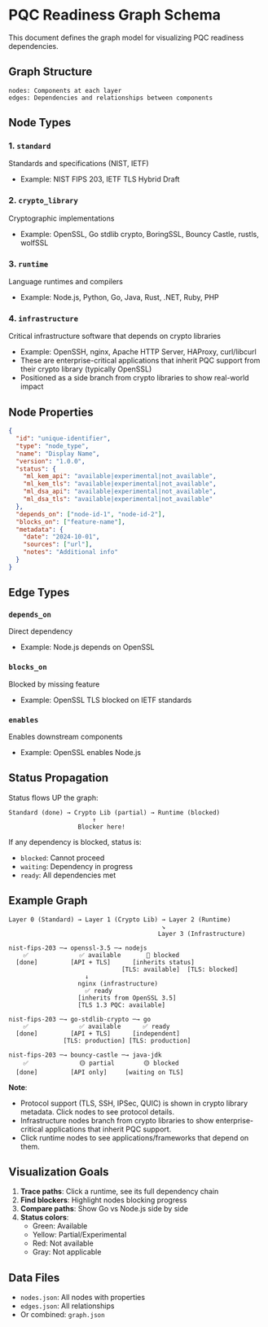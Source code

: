 # PQC Readiness Graph Schema

This document defines the graph model for visualizing PQC readiness dependencies.

## Graph Structure

```
nodes: Components at each layer
edges: Dependencies and relationships between components
```

## Node Types

### 1. `standard`

Standards and specifications (NIST, IETF)

- Example: NIST FIPS 203, IETF TLS Hybrid Draft

### 2. `crypto_library`

Cryptographic implementations

- Example: OpenSSL, Go stdlib crypto, BoringSSL, Bouncy Castle, rustls, wolfSSL

### 3. `runtime`

Language runtimes and compilers

- Example: Node.js, Python, Go, Java, Rust, .NET, Ruby, PHP

### 4. `infrastructure`

Critical infrastructure software that depends on crypto libraries

- Example: OpenSSH, nginx, Apache HTTP Server, HAProxy, curl/libcurl
- These are enterprise-critical applications that inherit PQC support from their crypto library (typically OpenSSL)
- Positioned as a side branch from crypto libraries to show real-world impact

## Node Properties

```json
{
  "id": "unique-identifier",
  "type": "node_type",
  "name": "Display Name",
  "version": "1.0.0",
  "status": {
    "ml_kem_api": "available|experimental|not_available",
    "ml_kem_tls": "available|experimental|not_available",
    "ml_dsa_api": "available|experimental|not_available",
    "ml_dsa_tls": "available|experimental|not_available"
  },
  "depends_on": ["node-id-1", "node-id-2"],
  "blocks_on": ["feature-name"],
  "metadata": {
    "date": "2024-10-01",
    "sources": ["url"],
    "notes": "Additional info"
  }
}
```

## Edge Types

### `depends_on`

Direct dependency

- Example: Node.js depends on OpenSSL

### `blocks_on`

Blocked by missing feature

- Example: OpenSSL TLS blocked on IETF standards

### `enables`

Enables downstream components

- Example: OpenSSL enables Node.js

## Status Propagation

Status flows UP the graph:

```
Standard (done) → Crypto Lib (partial) → Runtime (blocked)
                       ↑
                   Blocker here!
```

If any dependency is blocked, status is:

- `blocked`: Cannot proceed
- `waiting`: Dependency in progress
- `ready`: All dependencies met

## Example Graph

```
Layer 0 (Standard) → Layer 1 (Crypto Lib) → Layer 2 (Runtime)
                                          ↘
                                         Layer 3 (Infrastructure)

nist-fips-203 ─→ openssl-3.5 ─→ nodejs
    ✅              ✅ available       🔴 blocked
  [done]         [API + TLS]      [inherits status]
                               [TLS: available]  [TLS: blocked]
                     ↓
                   nginx (infrastructure)
                     ✅ ready
                   [inherits from OpenSSL 3.5]
                   [TLS 1.3 PQC: available]

nist-fips-203 ─→ go-stdlib-crypto ─→ go
    ✅              ✅ available      ✅ ready
  [done]         [API + TLS]      [independent]
               [TLS: production] [TLS: production]

nist-fips-203 ─→ bouncy-castle ─→ java-jdk
    ✅              🟡 partial        🟡 blocked
  [done]         [API only]     [waiting on TLS]
```

**Note**:

- Protocol support (TLS, SSH, IPSec, QUIC) is shown in crypto library metadata. Click nodes to see protocol details.
- Infrastructure nodes branch from crypto libraries to show enterprise-critical applications that inherit PQC support.
- Click runtime nodes to see applications/frameworks that depend on them.

## Visualization Goals

1. **Trace paths**: Click a runtime, see its full dependency chain
2. **Find blockers**: Highlight nodes blocking progress
3. **Compare paths**: Show Go vs Node.js side by side
4. **Status colors**:
   - Green: Available
   - Yellow: Partial/Experimental
   - Red: Not available
   - Gray: Not applicable

## Data Files

- `nodes.json`: All nodes with properties
- `edges.json`: All relationships
- Or combined: `graph.json`

